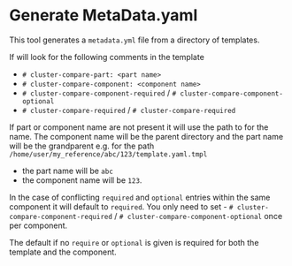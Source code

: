 # Generate MetaData.yaml

This tool generates a `metadata.yml` file from a directory of templates.

If will look for the following comments in the template
- `# cluster-compare-part: <part name>`
- `# cluster-compare-component: <component name>`
- `# cluster-compare-component-required` / `# cluster-compare-component-optional`
- `# cluster-compare-required` / `# cluster-compare-required`

If part or component name are not present it will use the path to for the name.
The component name will be the parent directory and the part name will be the grandparent e.g.
for the path `/home/user/my_reference/abc/123/template.yaml.tmpl`
- the part name will be `abc`
- the component name will be `123`.

In the case of conflicting `required` and `optional` entries within the same component it will default to `required`.
You only need to set - `# cluster-compare-component-required` / `# cluster-compare-component-optional` once per component.

The default if no `require` or `optional` is given is required for both the template and the component.